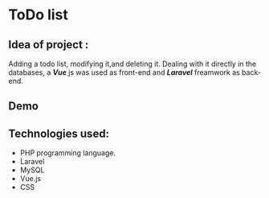 # ToDo list 

## Idea of project :
Adding a todo list, modifying it,and deleting it. Dealing with it directly in the databases, a ***Vue*** js was used as front-end and ***Laravel*** freamwork as back-end.
## Demo


## Technologies used:
* PHP programming language.
* Laravel
* MySQL
* Vue.js
* CSS
